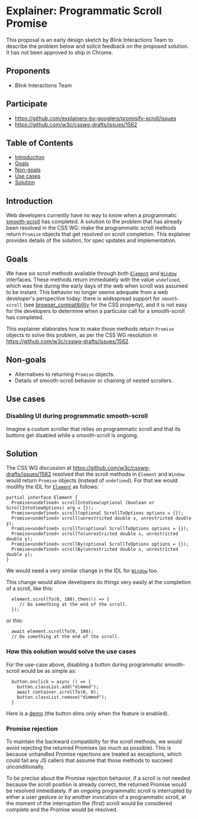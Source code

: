 # Explainer: Programmatic Scroll Promise

This proposal is an early design sketch by Blink Interactions Team to describe the problem below and solicit
feedback on the proposed solution. It has not been approved to ship in Chrome.

## Proponents
- Blink Interactions Team

## Participate
- https://github.com/explainers-by-googlers/promisify-scroll/issues
- https://github.com/w3c/csswg-drafts/issues/1562

## Table of Contents

- [Introduction](#introduction)
- [Goals](#goals)
- [Non-goals](#non-goals)
- [Use cases](#use-cases)
- [Solution](#solution)
<!--
- [Detailed design discussion](#detailed-design-discussion)
  - [[Tricky design choice #1]](#tricky-design-choice-1)
  - [[Tricky design choice 2]](#tricky-design-choice-2)
- [Considered alternatives](#considered-alternatives)
  - [[Alternative 1]](#alternative-1)
  - [[Alternative 2]](#alternative-2)
- [Stakeholder Feedback / Opposition](#stakeholder-feedback--opposition)
- [References & acknowledgements](#references--acknowledgements)
-->

## Introduction

Web developers currently have no way to know when a programmatic [smooth-scroll](https://drafts.csswg.org/cssom-view/#concept-smooth-scroll) has completed.  A solution to the problem that has already been resolved in the CSS WG: make the programmatic scroll methods return `Promise` objects that get resolved on scroll completion.  This explainer provides details of the solution, for spec updates and implementation.

## Goals

We have six scroll methods available through both [`Element`](https://drafts.csswg.org/cssom-view/#extension-to-the-element-interface) and [`Window`](https://drafts.csswg.org/cssom-view/#extensions-to-the-window-interface) interfaces.  These methods return immediately with the value `undefined`, which was fine during the early days of the web when scroll was assumed to be instant.  This behavior no longer seems adequate from a web developer's perspective today: there is widespread support for `smooth-scroll` (see [browser_compatibility](https://developer.mozilla.org/en-US/docs/Web/CSS/scroll-behavior#browser_compatibility) for the CSS property), and it is not easy for the developers to determine when a particular call for a smooth-scroll has completed.

This explainer elaborates how to make those methods return `Promise` objects to solve this problem, as per the CSS WG resolution in https://github.com/w3c/csswg-drafts/issues/1562.

## Non-goals

- Alternatives to returning `Promise` objects.
- Details of smooth-scroll behavior or chaining of nested scrollers.

## Use cases

### Disabling UI during programmatic smooth-scroll

Imagine a custom scroller that relies on programmatic scroll and that its buttons get disabled while a smooth-scroll is ongoing.

## Solution

The CSS WG discussion at https://github.com/w3c/csswg-drafts/issues/1562 resolved that the scroll methods in `Element` and `Window` would return `Promise` objects (instead of `undefined`).  For that we would modifiy the IDL for [`Element`](https://drafts.csswg.org/cssom-view/#extension-to-the-element-interface) as follows:
```IDL
partial interface Element {
  Promise<undefined> scrollIntoView(optional (boolean or ScrollIntoViewOptions) arg = {});
  Promise<undefined> scroll(optional ScrollToOptions options = {});
  Promise<undefined> scroll(unrestricted double x, unrestricted double y);
  Promise<undefined> scrollTo(optional ScrollToOptions options = {});
  Promise<undefined> scrollTo(unrestricted double x, unrestricted double y);
  Promise<undefined> scrollBy(optional ScrollToOptions options = {});
  Promise<undefined> scrollBy(unrestricted double x, unrestricted double y);
}
```
We would need a very similar change in the IDL for [`Window`](https://drafts.csswg.org/cssom-view/#extensions-to-the-window-interface) too.

This change would allow developers do things very easily at the completion of a scroll, like this:
```JS
  element.scrollTo(0, 100).then(() => {
     // Do something at the end of the scroll.
  });
```
or this:
```JS
  await element.scrollTo(0, 100);
  // Do something at the end of the scroll.
```

### How this solution would solve the use cases

For the use-case above, disabling a button during programmatic smooth-scroll would be as simple as:
```JS
  button.onclick = async () => {
    button.classList.add("dimmed");
    await container.scrollTo(0, 0);
    button.classList.remove("dimmed");
  }
```

Here is a [demo](https://codepen.io/mustaqahmed/full/gbpmNOP) (the button dims only when the feature is enabled).

### Promise rejection

To maintain the backward compatibilty for the scroll methods, we would avoid rejecting the retunred Promises (as much as possible).  This is because unhandled Promise rejections are treated as exceptions, which could fail any JS callers that assume that those methods to succeed unconditionally.

To be precise about the Promise rejection behavior, if a scroll is not needed because the scroll position is already correct, the returned Promise would be resolved immediately. If an ongoing programmatic scroll is interrupted by either a user gesture or by another invocation of a programmatic scroll, at the moment of the interruption the (first) scroll would be considered complete and the Promise would be resolved.

<!--
## Detailed design discussion

### [Tricky design choice #1]

[Talk through the tradeoffs in coming to the specific design point you want to make.]

```js
// Illustrated with example code.
```

[This may be an open question,
in which case you should link to any active discussion threads.]

### [Tricky design choice 2]

[etc.]
-->

<!--
## Considered alternatives

[This should include as many alternatives as you can,
from high level architectural decisions down to alternative naming choices.]

### [Alternative 1]

[Describe an alternative which was considered,
and why you decided against it.]

### [Alternative 2]

[etc.]
-->

<!--
## Stakeholder Feedback / Opposition

[Implementors and other stakeholders may already have publicly stated positions on this work. If you can, list them here with links to evidence as appropriate.]

- [Implementor A] : Positive
- [Stakeholder B] : No signals
- [Implementor C] : Negative

[If appropriate, explain the reasons given by other implementors for their concerns.]
-->

<!--
## References & acknowledgements

[Your design will change and be informed by many people; acknowledge them in an ongoing way! It helps build community and, as we only get by through the contributions of many, is only fair.]

[Unless you have a specific reason not to, these should be in alphabetical order.]

Many thanks for valuable feedback and advice from:

- [Person 1]
- [Person 2]
- [etc.]
-->
